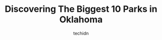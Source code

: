 ---
layout: ampstory
image: https://i0.wp.com/paketmu.com/wp-content/uploads/2023/06/great-plains-state-park-0-in-oklahoma-1686369284.jpeg?resize=640,853
author: techidn
featured: false
description: Explore the diverse Park scene in Oklahoma, home to an incredible selection of 10 establishments catering to every taste. Whether youre in search of iconic favorites or undiscovered treasur
title: Discovering The Biggest 10 Parks in Oklahoma
cover:
   title: Discovering The Biggest 10 Parks in Oklahoma
   subtitle: RICKPATE
   background: https://paketmu.com/wp-content/uploads/2023/06/great-plains-state-park-0-in-oklahoma-1686369284.jpeg

pages: 
 - layout: thirds
   top: <h1>#1 Turner Falls Park</h1>
   bottom: "<p>This was just perfectly beautiful. The new cabins that they are adding in look super awesome. We just went for the day, hiked a bit, swam and enjoyed the scenery. Only do</p>"
   background: https://paketmu.com/wp-content/uploads/2023/06/great-plains-state-park-1-in-oklahoma-1686369285.jpeg
   backgroundblur: true
 - layout: thirds
   top: <h1>#2 Bricktown River Walk Park</h1>
   bottom: "<p>The scenery along the river walk was a joy to view. Despite the glum looking weather it was gorgeous and refreshing. Ample locations to eat, drink, and enjoy events as we</p>"
   background: https://paketmu.com/wp-content/uploads/2023/06/great-plains-state-park-2-in-oklahoma-1686369287.jpeg
   cta:
      link: https://paketmu.com/discovering-the-biggest-10-parks-in-oklahoma/
      text: Discovering The Biggest 10 Parks in Oklahoma
 - layout: thirds
   top: <h1>#3 Scissortail Park</h1>
   bottom: "<p>One of the most amazing parks Ive ever visited. Locals are lucky to have this place and should check it out if they havent. I was in town for work and wales through</p>"
   background: https://paketmu.com/wp-content/uploads/2023/06/great-plains-state-park-3-in-oklahoma-1686369302.jpeg
   cta:
      link: https://paketmu.com/discovering-the-biggest-10-parks-in-oklahoma/
      text: Discovering The Biggest 10 Parks in Oklahoma
 - layout: thirds
   top: <h1>#4 Lake Thunderbird State Park</h1>
   bottom: "<p>13101 Alameda Dr, Norman, OK 73026, United States</p>"
   background: https://images.unsplash.com/photo-1524169358666-79f22534bc6e?ixlib=rb-4.0.3&ixid=MnwxMjA3fDB8MHxwaG90by1wYWdlfHx8fGVufDB8fHx8&auto=format&fit=crop&w=640&h=853&q=80
   cta:
      link: https://paketmu.com/discovering-the-biggest-10-parks-in-oklahoma/
      text: Discovering The Biggest 10 Parks in Oklahoma
 - layout: thirds
   top: <h1>#5 Martin Park Nature Center</h1>
   bottom: "<p>5000 W Memorial Rd, Oklahoma City, OK 73142, United States</p>"
   background: https://plus.unsplash.com/premium_photo-1664640458616-3c74f8cb4589?ixlib=rb-4.0.3&ixid=MnwxMjA3fDB8MHxwaG90by1wYWdlfHx8fGVufDB8fHx8&auto=format&fit=crop&w=640&h=853&q=80
   cta:
      link: https://paketmu.com/discovering-the-biggest-10-parks-in-oklahoma/
      text: Discovering The Biggest 10 Parks in Oklahoma
 - layout: thirds
   top: <h1>#6 Red Rock Canyon Adventure Park</h1>
   bottom: "<p>116 Red Rock Canyon Rd, Hinton, OK 73047, United States</p>"
   background: https://images.unsplash.com/photo-1615749413727-825b59a857b5?ixlib=rb-4.0.3&ixid=MnwxMjA3fDB8MHxwaG90by1wYWdlfHx8fGVufDB8fHx8&auto=format&fit=crop&w=640&h=853&q=80
   cta:
      link: https://paketmu.com/discovering-the-biggest-10-parks-in-oklahoma/
      text: Discovering The Biggest 10 Parks in Oklahoma
 - layout: thirds
   top: <h1>#7 Gloss Mountain State Park</h1>
   bottom: "<p>US-412, Fairview, OK 73737, United States</p>"
   background: https://images.unsplash.com/photo-1613843873231-1447db182f97?ixlib=rb-4.0.3&ixid=MnwxMjA3fDB8MHxwaG90by1wYWdlfHx8fGVufDB8fHx8&auto=format&fit=crop&w=640&h=853&q=80
   cta:
      link: https://paketmu.com/discovering-the-biggest-10-parks-in-oklahoma/
      text: Discovering The Biggest 10 Parks in Oklahoma
 - layout: thirds
   middle: Continue reading...
   background: https://images.unsplash.com/photo-1547366785-564103df7e13?ixlib=rb-4.0.3&ixid=MnwxMjA3fDB8MHxwaG90by1wYWdlfHx8fGVufDB8fHx8&auto=format&fit=crop&w=640&h=853&q=80
   cta:
      link: https://paketmu.com/discovering-the-biggest-10-parks-in-oklahoma/
      text: Discovering The Biggest 10 Parks in Oklahoma
      
---